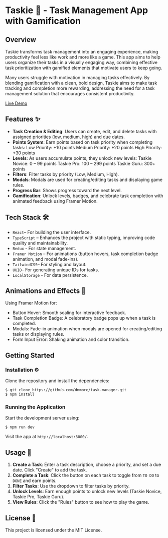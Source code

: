 # Taskie 🦄 - Task Management App with Gamification

## Overview

Taskie transforms task management into an engaging experience, making productivity feel less like work and more like a game. This app aims to help users organize their tasks in a visually engaging way, combining effective task prioritization with gamified elements that motivate users to keep going.

Many users struggle with motivation in managing tasks effectively. By blending gamification with a clean, bold design, Taskie aims to make task tracking and completion more rewarding, addressing the need for a task management solution that encourages consistent productivity.

 [Live Demo](https://taskie-task-manager.netlify.app/)

## Features ✨

- **Task Creation & Editing**: Users can create, edit, and delete tasks with assigned priorities (low, medium, high) and due dates.
- **Points System**: Earn points based on task priority when completing tasks:
  Low Priority: +10 points
  Medium Priority: +20 points
  High Priority: +30 points
- **Levels**: As users accumulate points, they unlock new levels:
  Taskie Novice: 0 – 99 points
  Taskie Pro: 100 – 299 points
  Taskie Guru: 300+ points
- **Filters**: Filter tasks by priority (Low, Medium, High).
- **Modals**: Modals are used for creating/editing tasks and displaying game rules.
- **Progress Bar**: Shows progress toward the next level.
- **Gamification**: Unlock levels, badges, and celebrate task completion with animated feedback using Framer Motion.


## Tech Stack 🛠️

- `React`– For building the user interface.
- `TypeScript` – Enhances the project with static typing, improving code quality and maintainability.
- `Redux` - For state management.
- `Framer Motion` – For animations (button hovers, task completion badge animation, and modal fade-ins).
- `TailwindCSS`– For styling and layout.
- `UUID`– For generating unique IDs for tasks.
- `LocalStorage` - For data persistence.

## Animations and Effects 🎨

Using Framer Motion for:

- Button Hover: Smooth scaling for interactive feedback.
- Task Completion Badge: A celebratory badge pops up when a task is completed.
- Modals: Fade-in animation when modals are opened for creating/editing tasks or displaying rules.
- Form Input Error: Shaking animation and color transition.

## Getting Started
### Installation ⚙️

Clone the repository and install the dependencies:

```
$ git clone https://github.com/dnmore/task-manager.git
$ npm install

```
### Running the Application

Start the development server using:

```
$ npm run dev

```

Visit the app at `http://localhost:3000/`.

## Usage 🚀

1. **Create a Task**: Enter a task description, choose a priority, and set a due date. Click "Create" to add the task.
2. **Complete a Task**: Click the button on each task to toggle from `TO DO` to `DONE` and earn points.
3. **Filter Tasks**: Use the dropdown to filter tasks by priority.
4. **Unlock Levels**: Earn enough points to unlock new levels (Taskie Novice, Taskie Pro, Taskie Guru).
5. **View Rules**: Click the "Rules" button to see how to play the game.


## License 📄

This project is licensed under the MIT License.
